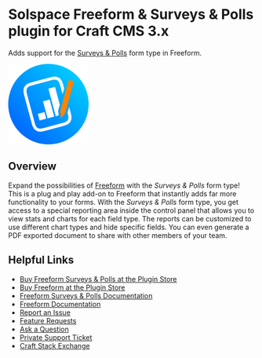 # Solspace Freeform & Surveys & Polls plugin for Craft CMS 3.x

Adds support for the [Surveys & Polls](https://plugins.craftcms.com/freeform-surveys-polls) form type in Freeform.

![Freeform Surveys & Polls icon](packages/plugin/src/icon.svg)

## Overview

Expand the possibilities of [Freeform](https://plugins.craftcms.com/freeform) with the _Surveys & Polls_ form type! This is a plug and play add-on to Freeform that instantly adds far more functionality to your forms. With the _Surveys & Polls_ form type, you get access to a special reporting area inside the control panel that allows you to view stats and charts for each field type. The reports can be customized to use different chart types and hide specific fields. You can even generate a PDF exported document to share with other members of your team.

## Helpful Links

- [Buy Freeform Surveys & Polls at the Plugin Store](https://plugins.craftcms.com/freeform-surveys-polls)
- [Buy Freeform at the Plugin Store](https://plugins.craftcms.com/freeform)
- [Freeform Surveys & Polls Documentation](https://docs.solspace.com/craft/freeform/v3/form-types/surveys-polls)
- [Freeform Documentation](https://docs.solspace.com/craft/freeform/v3/)
- [Report an Issue](https://github.com/solspace/craft3-freeform/issues)
- [Feature Requests](https://github.com/solspace/craft3-freeform/discussions)
- [Ask a Question](https://github.com/solspace/craft3-freeform/discussions)
- [Private Support Ticket](https://docs.solspace.com/craft/freeform/v3/support.html)
- [Craft Stack Exchange](https://craftcms.stackexchange.com/questions/tagged/solspace)